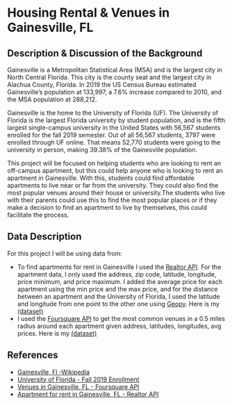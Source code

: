 # Housing Rental & Venues in Gainesville, FL
## Description & Discussion of the Background
Gainesville is a Metropolitan Statistical Area (MSA) and is the largest city in North Central Florida. This city is the county seat and the largest city in Alachua County, Florida. In 2019 the US Census Bureau estimated Gainesville’s population at 133,997, a 7.6% increase compared to 2010, and the MSA population at 288,212.

Gainesville is the home to the University of Florida (UF). The University of Florida is the largest Florida university by student population, and is the fifth largest single-campus university in the United States with 56,567 students enrolled for the fall 2019 semester. Out of all 56,567 students, 3797 were enrolled through UF online. That means 52,770 students were going to the university in person, making 39.38% of the Gainesville population. 

This project will be focused on helping students who are looking to rent an off-campus apartment, but this could help anyone who is looking to rent an apartment in Gainesville. With this, students could find affordable apartments to live near or far from the university. They could also find the most popular venues around their house or university.The students who live with their parents could use this to find the most popular places or if they make a decision to find an apartment to live by themselves, this could facilitate the process. 

## Data Description 
For this project I will be using data from:
* To find apartments for rent in Gainesville I used the [Realtor API](https://rapidapi.com/apidojo/api/realtor). For the apartment data, I only used the address, zip code, latitude, longitude, price minimum, and price maximum. I added the average price for each apartment using the min price and the max price, and for the distance between an apartment and the University of Florida, I used the latitude and longitude from one point to the other one using [Geopy](https://geopy.readthedocs.io/en/stable/). Here is my [(dataset)](/Data/apt_for_rent_in_gainesville.csv)
* I used the [Foursquare API](https://developer.foursquare.com) to get the most common venues in a 0.5 miles radius around each apartment given address, latitudes, longitudes, avg prices. Here is my [(dataset)](/Data/apt_and_venues_in_gainesville.csv)

## References
* [Gainesville, Fl -Wikipedia](https://en.wikipedia.org/wiki/Gainesville,_Florida)
* [University of Florida - Fall 2019 Enrollment](https://ir.aa.ufl.edu/uffacts/enrollment-1/)
* [Venues in Gainesville, FL - Foursquare API](https://developer.foursquare.com)
* [Apartment for rent in Gainesville, FL - Realtor API](https://rapidapi.com/apidojo/api/realtor)

